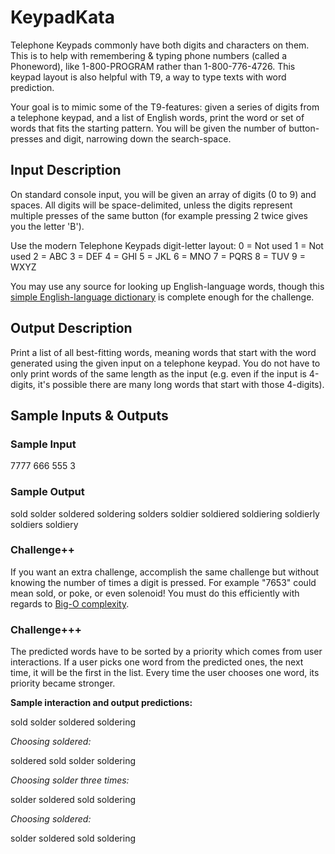 # KeypadKata

Telephone Keypads commonly have both digits and characters on them. This is to help with remembering & typing phone numbers (called a Phoneword), like 1-800-PROGRAM rather than 1-800-776-4726. This keypad layout is also helpful with T9, a way to type texts with word prediction.

Your goal is to mimic some of the T9-features: given a series of digits from a telephone keypad, and a list of English words, print the word or set of words that fits the starting pattern. You will be given the number of button-presses and digit, narrowing down the search-space.

## Input Description
On standard console input, you will be given an array of digits (0 to 9) and spaces. All digits will be space-delimited, unless the digits represent multiple presses of the same button (for example pressing 2 twice gives you the letter 'B').

Use the modern Telephone Keypads digit-letter layout:
0 = Not used
1 = Not used
2 = ABC
3 = DEF
4 = GHI
5 = JKL
6 = MNO
7 = PQRS
8 = TUV
9 = WXYZ

You may use any source for looking up English-language words, though this [simple English-language dictionary](http://www.curlewcommunications.co.uk/wordlist.html) is complete enough for the challenge.

## Output Description
Print a list of all best-fitting words, meaning words that start with the word generated using the given input on a telephone keypad. You do not have to only print words of the same length as the input (e.g. even if the input is 4-digits, it's possible there are many long words that start with those 4-digits).

## Sample Inputs & Outputs

### Sample Input
7777 666 555 3

### Sample Output
sold
solder
soldered
soldering
solders
soldier
soldiered
soldiering
soldierly
soldiers
soldiery

### Challenge++
If you want an extra challenge, accomplish the same challenge but without knowing the number of times a digit is pressed. For example "7653" could mean sold, or poke, or even solenoid! You must do this efficiently with regards to [Big-O complexity](http://en.wikipedia.org/wiki/Big_O_notation).

### Challenge+++
The predicted words have to be sorted by a priority which comes from user interactions. If a user picks one word from the predicted ones, the next time, it will be the first in the list. Every time the user chooses one word, its priority became stronger.

**Sample interaction and output predictions:**

sold
solder
soldered
soldering

*Choosing soldered:*

soldered
sold
solder
soldering

*Choosing solder three times:*

solder
soldered
sold
soldering

*Choosing soldered:*

solder
soldered
sold
soldering